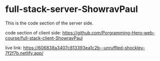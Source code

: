 # full-stack-server-ShowravPaul

This is the code section of the server side.

code section of client side: https://github.com/Porgramming-Hero-web-course/full-stack-client-ShowravPaul

live link: https://606838a3407c813393ea1c2b--unruffled-shockley-7f2f7b.netlify.app/
